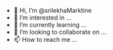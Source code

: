 - 👋 Hi, I’m @srilekhaMarktine
- 👀 I’m interested in ...
- 🌱 I’m currently learning ...
- 💞️ I’m looking to collaborate on ...
- 📫 How to reach me ...

<!---
srilekhaMarktine/srilekhaMarktine is a ✨ special ✨ repository because its `README.md` (this file) appears on your GitHub profile.
You can click the Preview link to take a look at your changes.
--->
